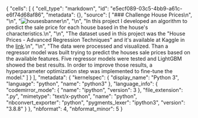 {
 "cells": [
  {
   "cell_type": "markdown",
   "id": "e5ecf089-03c5-4bb9-a61c-e6f74d68af86",
   "metadata": {},
   "source": [
    "### Challenge House Prices\n",
    "\n",
    "![housesbanner](https://storage.googleapis.com/kaggle-competitions/kaggle/5407/media/housesbanner.png)\n",
    "\n",
    "In this project I developed an algorithm to predict the sale price for each house based in the house's characteristics.\n",
    "\n",
    "The dataset used in this project was the \"House Prices - Advanced Regression Techniques\" and it's available at Kaggle in the [link](https://www.kaggle.com/c/house-prices-advanced-regression-techniques/overview/evaluation).\n",
    "\n",
    "The data were processed and visualized. Than a regressor model was built trying to predict the houses sale prices based on the available features. Five regressor models were tested and LightGBM showed the best results. In order to improve those results, a hyperparameter optimization step was implemented to fine-tune the model."
   ]
  }
 ],
 "metadata": {
  "kernelspec": {
   "display_name": "Python 3",
   "language": "python",
   "name": "python3"
  },
  "language_info": {
   "codemirror_mode": {
    "name": "ipython",
    "version": 3
   },
   "file_extension": ".py",
   "mimetype": "text/x-python",
   "name": "python",
   "nbconvert_exporter": "python",
   "pygments_lexer": "ipython3",
   "version": "3.8.8"
  }
 },
 "nbformat": 4,
 "nbformat_minor": 5
}
